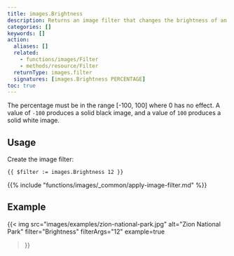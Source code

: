 ```yaml
---
title: images.Brightness
description: Returns an image filter that changes the brightness of an image.
categories: []
keywords: []
action:
  aliases: []
  related:
    - functions/images/Filter
    - methods/resource/Filter
  returnType: images.filter
  signatures: [images.Brightness PERCENTAGE]
toc: true
---
```


The percentage must be in the range [-100, 100] where 0 has no effect. A value of `-100` produces a solid black image, and a value of `100` produces a solid white image.

## Usage

Create the image filter:

```go-html-template
{{ $filter := images.Brightness 12 }}
```

{{% include "functions/images/_common/apply-image-filter.md" %}}

## Example

{{< img
  src="images/examples/zion-national-park.jpg"
  alt="Zion National Park"
  filter="Brightness"
  filterArgs="12"
  example=true
>}}
